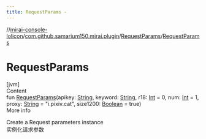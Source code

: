 ```yaml
---
title: RequestParams -
---
```

//[mirai-console-lolicon](../../../index.md)/[com.github.samarium150.mirai.plugin](../index.md)/[RequestParams](index.md)/[RequestParams](-request-params.md)



# RequestParams  
[jvm]  
Content  
fun [RequestParams](-request-params.md)(apikey: [String](https://kotlinlang.org/api/latest/jvm/stdlib/kotlin/-string/index.html), keyword: [String](https://kotlinlang.org/api/latest/jvm/stdlib/kotlin/-string/index.html), r18: [Int](https://kotlinlang.org/api/latest/jvm/stdlib/kotlin/-int/index.html) = 0, num: [Int](https://kotlinlang.org/api/latest/jvm/stdlib/kotlin/-int/index.html) = 1, proxy: [String](https://kotlinlang.org/api/latest/jvm/stdlib/kotlin/-string/index.html) = "i.pixiv.cat", size1200: [Boolean](https://kotlinlang.org/api/latest/jvm/stdlib/kotlin/-boolean/index.html) = true)  
More info  


Create a Request parameters instance <br> 实例化请求参数

  




